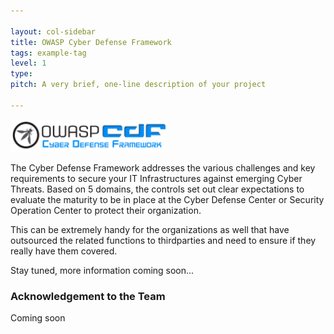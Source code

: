 ```yaml
---

layout: col-sidebar
title: OWASP Cyber Defense Framework
tags: example-tag
level: 1
type: 
pitch: A very brief, one-line description of your project

---
```


<img src="https://github.com/OWASP/www-project-cyber-defense-framework/blob/main/assets/images/OWASP%20CDF%20v1.0%20(2).png" width="50%" height="50%">


The Cyber Defense Framework addresses the various challenges and key requirements to secure your IT Infrastructures against emerging Cyber Threats. Based on 5 domains, the controls set out clear expectations to evaluate the maturity to be in place at the Cyber Defense Center or Security Operation Center to protect their organization.

This can be extremely handy for the organizations as well that have outsourced the related functions to thirdparties and need to ensure if they really have them covered.

Stay tuned, more information coming soon...


### Acknowledgement to the Team
Coming soon
